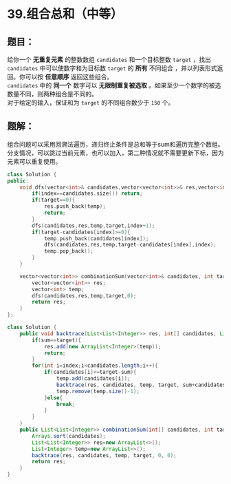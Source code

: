 # 39.组合总和（中等）
## 题目：
给你一个 **无重复元素** 的整数数组 `candidates` 和一个目标整数 `target` ，找出 `candidates` 中可以使数字和为目标数 `target` 的 **所有** 不同组合 ，并以列表形式返回。你可以按 **任意顺序** 返回这些组合。\
`candidates` 中的 **同一个** 数字可以 **无限制重复被选取** 。如果至少一个数字的被选数量不同，则两种组合是不同的。 \
对于给定的输入，保证和为 `target` 的不同组合数少于 `150` 个。
## 题解：
组合问题可以采用回溯法遍历，递归终止条件是总和等于sum和遍历完整个数组。分支情况，可以跳过当前元素，也可以加入，第二种情况就不需要更新下标，因为元素可以重复使用。
```c++
class Solution {
public:
    void dfs(vector<int>& candidates,vector<vector<int>>& res,vector<int>& temp,int target,int index){
        if(index==candidates.size()) return;
        if(target==0){
            res.push_back(temp);
            return;
        }
        dfs(candidates,res,temp,target,index+1);
        if(target-candidates[index]>=0){
            temp.push_back(candidates[index]);
            dfs(candidates,res,temp,target-candidates[index],index);
            temp.pop_back();
        }
    }

    vector<vector<int>> combinationSum(vector<int>& candidates, int target) {
        vector<vector<int>> res;
        vector<int> temp;
        dfs(candidates,res,temp,target,0);
        return res;
    }
};
```
```java
class Solution {
    public void backtrace(List<List<Integer>> res, int[] candidates, List<Integer> temp, int target, int sum, int index){
        if(sum==target){
            res.add(new ArrayList<Integer>(temp));
            return;
        }
        for(int i=index;i<candidates.length;i++){
            if(candidates[i]<=target-sum){
                temp.add(candidates[i]);
                backtrace(res, candidates, temp, target, sum+candidates[i], i);
                temp.remove(temp.size()-1);
            }else{
                break;
            }
        }
    }
    public List<List<Integer>> combinationSum(int[] candidates, int target) {
        Arrays.sort(candidates);
        List<List<Integer>> res=new ArrayList<>();
        List<Integer> temp=new ArrayList<>();
        backtrace(res, candidates, temp, target, 0, 0);
        return res;
    }
}
```